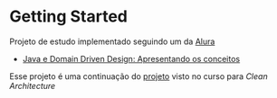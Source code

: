 # Getting Started
Projeto de estudo implementado seguindo um da [Alura](https://www.alura.com.br/)
* [Java e Domain Driven Design: Apresentando os conceitos](https://cursos.alura.com.br/course/java-domain-driven-design-conceitos)

Esse projeto é uma continuação do [projeto](https://github.com/igorcastro-dsn/escola) visto no curso para _Clean Architecture_
